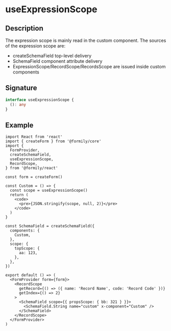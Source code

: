 # useExpressionScope

## Description

The expression scope is mainly read in the custom component. The sources of the expression scope are:

- createSchemaField top-level delivery
- SchemaField component attribute delivery
- ExpressionScope/RecordScope/RecordsScope are issued inside custom components

## Signature

```ts
interface useExpressionScope {
  (): any
}
```

## Example

```tsx
import React from 'react'
import { createForm } from '@formily/core'
import {
  FormProvider,
  createSchemaField,
  useExpressionScope,
  RecordScope,
} from '@formily/react'

const form = createForm()

const Custom = () => {
  const scope = useExpressionScope()
  return (
    <code>
      <pre>{JSON.stringify(scope, null, 2)}</pre>
    </code>
  )
}

const SchemaField = createSchemaField({
  components: {
    Custom,
  },
  scope: {
    topScope: {
      aa: 123,
    },
  },
})

export default () => (
  <FormProvider form={form}>
    <RecordScope
      getRecord={() => ({ name: 'Record Name', code: 'Record Code' })}
      getIndex={() => 2}
    >
      <SchemaField scope={{ propsScope: { bb: 321 } }}>
        <SchemaField.String name="custom" x-component="Custom" />
      </SchemaField>
    </RecordScope>
  </FormProvider>
)
```
